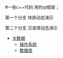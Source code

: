 #一些c++代码 用的qt框架；


第一个分支 快排动态演示


第二个分支 汉诺塔动态演示
* [大数据](#tree/qt5.9_hano_recursion_demo)
  * [操作系统](#操作系统)
  * [数据库](#数据库)
